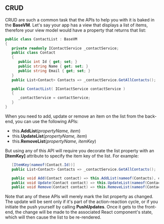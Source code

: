 ## CRUD

CRUD are such a common task that the APIs to help you with it is baked in the **BaseVM**. Let's say your app has a view that displays a list of items, therefore your view model would have a property that returns that list:

```csharp
public class ContactList : BaseVM
{
   private readonly IContactService _contactService;
   public class Contact
   {
      public int Id { get; set; }
      public string Name { get; set; }
      public string Email { get; set; }
   }
   public List<Contact> Contacts => _contactService.GetAllContacts();

   public ContactList( IContactService contactService )
   {
      _contactService = contactService;
   }
}
```

When you need to add, update or remove an item on the list from the back-end, you can use the following APIs:

- this.**AddList**(_propertyName, item_)
- this.**UpdateList**(_propertyName, item_)
- this.**RemoveList**(_propertyName, itemKey_)

But using any of this API will require you decorate the list property with an **[ItemKey]** attribute to specify the item key of the list. For example:

```csharp
   [ItemKey(nameof(Contact.Id))]
   public List<Contact> Contacts => _contactService.GetAllContacts();

   public void Add(Contact contact) => this.AddList(nameof(Contacts), contact);
   public void Update(Contact contact) => this.UpdateList(nameof(Contacts), contact);
   public void Remove(Contact contact) => this.RemoveList(nameof(Contacts), contact.Id);
```

Note that any of these APIs will merely mark the list property as changed. The update will be sent only if it's part of the action-reaction cycle, or if you initiate the push yourself by calling **PushUpdates**. Once it gets to the front-end, the change will be made to the associated React component's state, which will then cause the list to be re-rendered.
